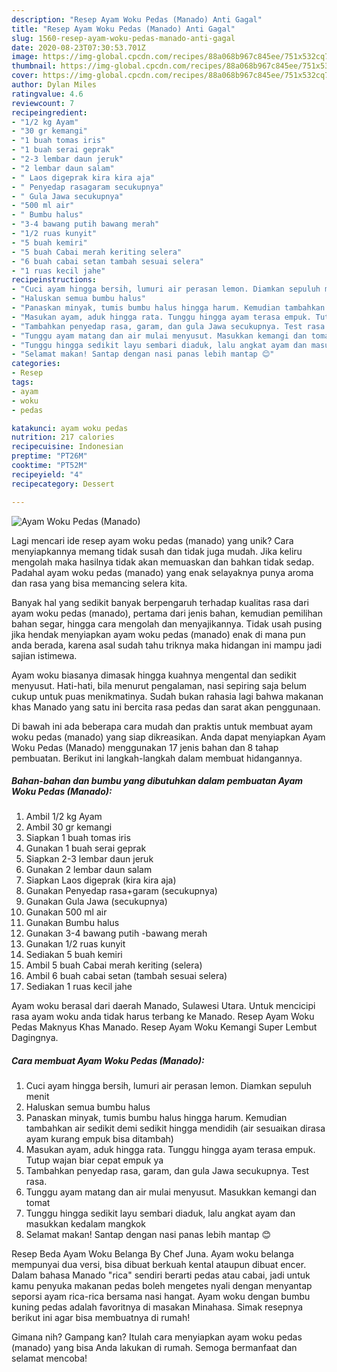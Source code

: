 ```yaml
---
description: "Resep Ayam Woku Pedas (Manado) Anti Gagal"
title: "Resep Ayam Woku Pedas (Manado) Anti Gagal"
slug: 1560-resep-ayam-woku-pedas-manado-anti-gagal
date: 2020-08-23T07:30:53.701Z
image: https://img-global.cpcdn.com/recipes/88a068b967c845ee/751x532cq70/ayam-woku-pedas-manado-foto-resep-utama.jpg
thumbnail: https://img-global.cpcdn.com/recipes/88a068b967c845ee/751x532cq70/ayam-woku-pedas-manado-foto-resep-utama.jpg
cover: https://img-global.cpcdn.com/recipes/88a068b967c845ee/751x532cq70/ayam-woku-pedas-manado-foto-resep-utama.jpg
author: Dylan Miles
ratingvalue: 4.6
reviewcount: 7
recipeingredient:
- "1/2 kg Ayam"
- "30 gr kemangi"
- "1 buah tomas iris"
- "1 buah serai geprak"
- "2-3 lembar daun jeruk"
- "2 lembar daun salam"
- " Laos digeprak kira kira aja"
- " Penyedap rasagaram secukupnya"
- " Gula Jawa secukupnya"
- "500 ml air"
- " Bumbu halus"
- "3-4 bawang putih bawang merah"
- "1/2 ruas kunyit"
- "5 buah kemiri"
- "5 buah Cabai merah keriting selera"
- "6 buah cabai setan tambah sesuai selera"
- "1 ruas kecil jahe"
recipeinstructions:
- "Cuci ayam hingga bersih, lumuri air perasan lemon. Diamkan sepuluh menit"
- "Haluskan semua bumbu halus"
- "Panaskan minyak, tumis bumbu halus hingga harum. Kemudian tambahkan air sedikit demi sedikit hingga mendidih (air sesuaikan dirasa ayam kurang empuk bisa ditambah)"
- "Masukan ayam, aduk hingga rata. Tunggu hingga ayam terasa empuk. Tutup wajan biar cepat empuk ya"
- "Tambahkan penyedap rasa, garam, dan gula Jawa secukupnya. Test rasa."
- "Tunggu ayam matang dan air mulai menyusut. Masukkan kemangi dan tomat"
- "Tunggu hingga sedikit layu sembari diaduk, lalu angkat ayam dan masukkan kedalam mangkok"
- "Selamat makan! Santap dengan nasi panas lebih mantap 😊"
categories:
- Resep
tags:
- ayam
- woku
- pedas

katakunci: ayam woku pedas 
nutrition: 217 calories
recipecuisine: Indonesian
preptime: "PT26M"
cooktime: "PT52M"
recipeyield: "4"
recipecategory: Dessert

---
```



![Ayam Woku Pedas (Manado)](https://img-global.cpcdn.com/recipes/88a068b967c845ee/751x532cq70/ayam-woku-pedas-manado-foto-resep-utama.jpg)

Lagi mencari ide resep ayam woku pedas (manado) yang unik? Cara menyiapkannya memang tidak susah dan tidak juga mudah. Jika keliru mengolah maka hasilnya tidak akan memuaskan dan bahkan tidak sedap. Padahal ayam woku pedas (manado) yang enak selayaknya punya aroma dan rasa yang bisa memancing selera kita.

Banyak hal yang sedikit banyak berpengaruh terhadap kualitas rasa dari ayam woku pedas (manado), pertama dari jenis bahan, kemudian pemilihan bahan segar, hingga cara mengolah dan menyajikannya. Tidak usah pusing jika hendak menyiapkan ayam woku pedas (manado) enak di mana pun anda berada, karena asal sudah tahu triknya maka hidangan ini mampu jadi sajian istimewa.

Ayam woku biasanya dimasak hingga kuahnya mengental dan sedikit menyusut. Hati-hati, bila menurut pengalaman, nasi sepiring saja belum cukup untuk puas menikmatinya. Sudah bukan rahasia lagi bahwa makanan khas Manado yang satu ini bercita rasa pedas dan sarat akan penggunaan.


Di bawah ini ada beberapa cara mudah dan praktis untuk membuat ayam woku pedas (manado) yang siap dikreasikan. Anda dapat menyiapkan Ayam Woku Pedas (Manado) menggunakan 17 jenis bahan dan 8 tahap pembuatan. Berikut ini langkah-langkah dalam membuat hidangannya.

<!--inarticleads1-->

##### Bahan-bahan dan bumbu yang dibutuhkan dalam pembuatan Ayam Woku Pedas (Manado):

1. Ambil 1/2 kg Ayam
1. Ambil 30 gr kemangi
1. Siapkan 1 buah tomas iris
1. Gunakan 1 buah serai geprak
1. Siapkan 2-3 lembar daun jeruk
1. Gunakan 2 lembar daun salam
1. Siapkan  Laos digeprak (kira kira aja)
1. Gunakan  Penyedap rasa+garam (secukupnya)
1. Gunakan  Gula Jawa (secukupnya)
1. Gunakan 500 ml air
1. Gunakan  Bumbu halus
1. Gunakan 3-4 bawang putih -bawang merah
1. Gunakan 1/2 ruas kunyit
1. Sediakan 5 buah kemiri
1. Ambil 5 buah Cabai merah keriting (selera)
1. Ambil 6 buah cabai setan (tambah sesuai selera)
1. Sediakan 1 ruas kecil jahe


Ayam woku berasal dari daerah Manado, Sulawesi Utara. Untuk mencicipi rasa ayam woku anda tidak harus terbang ke Manado. Resep Ayam Woku Pedas Maknyus Khas Manado. Resep Ayam Woku Kemangi Super Lembut Dagingnya. 

<!--inarticleads2-->

##### Cara membuat Ayam Woku Pedas (Manado):

1. Cuci ayam hingga bersih, lumuri air perasan lemon. Diamkan sepuluh menit
1. Haluskan semua bumbu halus
1. Panaskan minyak, tumis bumbu halus hingga harum. Kemudian tambahkan air sedikit demi sedikit hingga mendidih (air sesuaikan dirasa ayam kurang empuk bisa ditambah)
1. Masukan ayam, aduk hingga rata. Tunggu hingga ayam terasa empuk. Tutup wajan biar cepat empuk ya
1. Tambahkan penyedap rasa, garam, dan gula Jawa secukupnya. Test rasa.
1. Tunggu ayam matang dan air mulai menyusut. Masukkan kemangi dan tomat
1. Tunggu hingga sedikit layu sembari diaduk, lalu angkat ayam dan masukkan kedalam mangkok
1. Selamat makan! Santap dengan nasi panas lebih mantap 😊


Resep Beda Ayam Woku Belanga By Chef Juna. Ayam woku belanga mempunyai dua versi, bisa dibuat berkuah kental ataupun dibuat encer. Dalam bahasa Manado &#34;rica&#34; sendiri berarti pedas atau cabai, jadi untuk kamu penyuka makanan pedas boleh mengetes nyali dengan menyantap seporsi ayam rica-rica bersama nasi hangat. Ayam woku dengan bumbu kuning pedas adalah favoritnya di masakan Minahasa. Simak resepnya berikut ini agar bisa membuatnya di rumah! 

Gimana nih? Gampang kan? Itulah cara menyiapkan ayam woku pedas (manado) yang bisa Anda lakukan di rumah. Semoga bermanfaat dan selamat mencoba!
